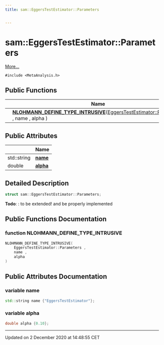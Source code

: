 ```yaml
---
title: sam::EggersTestEstimator::Parameters


---
```


# sam::EggersTestEstimator::Parameters




 [More...](#detailed-description)


`#include <MetaAnalysis.h>`













## Public Functions

|                | Name           |
| -------------- | -------------- |
|  | **[NLOHMANN_DEFINE_TYPE_INTRUSIVE](/doxygen/Classes/structsam_1_1_eggers_test_estimator_1_1_parameters/#function-nlohmann_define_type_intrusive)**([EggersTestEstimator::Parameters](/doxygen/Classes/structsam_1_1_eggers_test_estimator_1_1_parameters/) , name , alpha )  |


## Public Attributes

|                | Name           |
| -------------- | -------------- |
| std::string | **[name](/doxygen/Classes/structsam_1_1_eggers_test_estimator_1_1_parameters/#variable-name)**  |
| double | **[alpha](/doxygen/Classes/structsam_1_1_eggers_test_estimator_1_1_parameters/#variable-alpha)**  |






## Detailed Description

```cpp
struct sam::EggersTestEstimator::Parameters;
```
















**Todo**: : to be extended! and be properly implemented 




















## Public Functions Documentation

### function NLOHMANN_DEFINE_TYPE_INTRUSIVE

```cpp
NLOHMANN_DEFINE_TYPE_INTRUSIVE(
    EggersTestEstimator::Parameters ,
    name ,
    alpha 
)
```































## Public Attributes Documentation

### variable name

```cpp
std::string name {"EggersTestEstimator"};
```





























### variable alpha

```cpp
double alpha {0.10};
```

































-------------------------------

Updated on  2 December 2020 at 14:48:55 CET